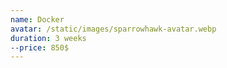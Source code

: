```yaml
---
name: Docker
avatar: /static/images/sparrowhawk-avatar.webp
duration: 3 weeks
--price: 850$
---
```


